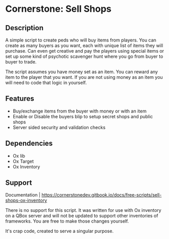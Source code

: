 # Cornerstone: Sell Shops

## Description

A simple script to create peds who will buy items from players. You can create as many buyers as you want, each with unique list of items they will purchase. Can even get creative and pay the players using special items or set up some kind of psychotic scavenger hunt where you go from buyer to buyer to trade.

The script assumes you have money set as an item. You can reward any item to the player that you want. If you are not using money as an item you will need to code that logic in yourself.

## Features
- Buy/exchange items from the buyer with money or with an item
- Enable or Disable the buyers blip to setup secret shops and public shops
- Server sided security and validation checks

## Dependencies
- Ox lib
- Ox Target
- Ox Inventory

## Support

Documentation | https://cornerstonedev.gitbook.io/docs/free-scripts/sell-shops-ox-inventory

There is no support for this script. It was written for use with Ox inventory on a QBox server and will not be updated to support other inventories of frameworks. You are free to make those changes yourself. 

It's crap code, created to serve a singular purpose.
